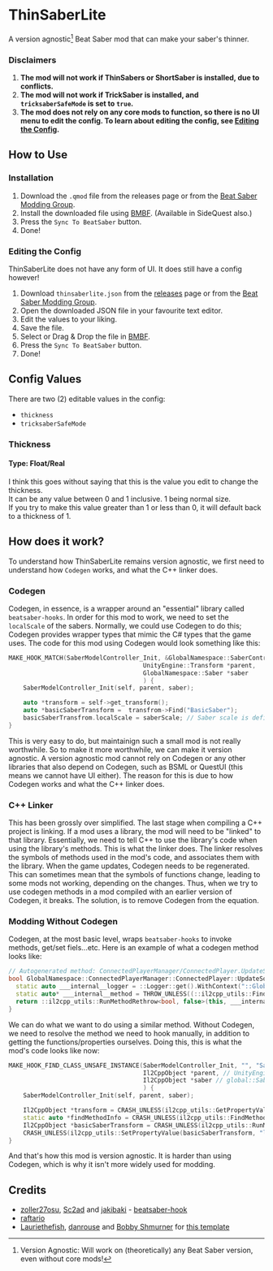 # ThinSaberLite

A version agnostic[^1] Beat Saber mod that can make your saber's thinner.

[^1]: Version Agnostic: Will work on (theoretically) any Beat Saber version, even without core mods!

### Disclaimers
1. **The mod will not work if ThinSabers or ShortSaber is installed, due to conflicts.**
2. **The mod will not work if TrickSaber is installed, and `tricksaberSafeMode` is set to `true`.**
3. **The mod does not rely on any core mods to function, so there is no UI menu to edit the config. To learn about editing the config, see [Editing the Config](#editing-the-config).**

## How to Use
### Installation
1. Download the `.qmod` file from the releases page or from the [Beat Saber Modding Group](https://discord.gg/beatsabermods).
2. Install the downloaded file using [BMBF](https://bmbf.dev/). (Available in SideQuest also.)
3. Press the `Sync To BeatSaber` button.
4. Done!

### Editing the Config
ThinSaberLite does not have any form of UI. It does still have a config however!
1. Download `thinsaberlite.json` from the [releases]() page or from the [Beat Saber Modding Group](https://discord.gg/beatsabermods).
2. Open the downloaded JSON file in your favourite text editor.
3. Edit the values to your liking.
4. Save the file.
5. Select or Drag & Drop the file in [BMBF](https://bmbf.dev/).
6. Press the `Sync To BeatSaber` button.
7. Done!

## Config Values
There are two (2) editable values in the config:
- `thickness`
- `tricksaberSafeMode`

### Thickness
#### Type: Float/Real
I think this goes without saying that this is the value you edit to change the thickness. <br>
It can be any value between 0 and 1 inclusive. 1 being normal size. <br>
If you try to make this value greater than 1 or less than 0, it will default back to a thickness of 1.

## How does it work?
To understand how ThinSaberLite remains version agnostic, we first need to understand how `Codegen` works, and what the C++ linker does.
### Codegen
Codegen, in essence, is a wrapper around an "essential" library called `beatsaber-hooks`. In order for this mod to work, we need to set the `localScale` of the sabers. Normally, we could use Codegen to do this; Codegen provides wrapper types that mimic the C# types that the game uses. The code for this mod using Codegen would look something like this:
```cpp
MAKE_HOOK_MATCH(SaberModelController_Init, &GlobalNamespace::SaberController::Init, void, GlobalNamespace::SaberController *self,
                                     UnityEngine::Transform *parent,
                                     GlobalNamespace::Saber *saber
                                     ) {
    SaberModelController_Init(self, parent, saber);

    auto *transform = self->get_transform();
    auto *basicSaberTransform =  transfrom->Find("BasicSaber");
    basicSaberTransfrom.localScale = saberScale; // Saber scale is defined and set outside the hook
}
```
This is very easy to do, but maintainign such a small mod is not really worthwhile. So to make it more worthwhile, we can make it version agnostic. A version agnostic mod cannot rely on Codegen or any other libraries that also depend on Codegen, such as BSML or QuestUI (this means we cannot have UI either). The reason for this is due to how Codegen works and what the C++ linker does.

### C++ Linker
This has been grossly over simplified. The last stage when compiling a C++ project is linking. If a mod uses a library, the mod will need to be "linked" to that library. Essentially, we need to tell C++ to use the library's code when using the library's methods. This is what the linker does. The linker resolves the symbols of methods used in the mod's code, and associates them with the library. When the game updates, Codegen needs to be regenerated. This can sometimes mean that the symbols of functions change, leading to some mods not working, depending on the changes. Thus, when we try to use codegen methods in a mod compiled with an earlier version of Codegen, it breaks. The solution, is to remove Codegen from the equation.

### Modding Without Codegen
Codegen, at the most basic level, wraps `beatsaber-hooks` to invoke methods, get/set fiels...etc. Here is an example of what a codegen method looks like:
```cpp
// Autogenerated method: ConnectedPlayerManager/ConnectedPlayer.UpdateSortIndex
bool GlobalNamespace::ConnectedPlayerManager::ConnectedPlayer::UpdateSortIndex(int index) {
  static auto ___internal__logger = ::Logger::get().WithContext("::GlobalNamespace::ConnectedPlayerManager::ConnectedPlayer::UpdateSortIndex");
  static auto* ___internal__method = THROW_UNLESS((::il2cpp_utils::FindMethod(this, "UpdateSortIndex", std::vector<Il2CppClass*>{}, ::std::vector<const Il2CppType*>{::il2cpp_utils::ExtractType(index)})));
  return ::il2cpp_utils::RunMethodRethrow<bool, false>(this, ___internal__method, index);
}
``` 
We can do what we want to do using a similar method. Without Codegen, we need to resolve the method we need to hook manually, in addition to getting the functions/properties ourselves. Doing this, this is what the mod's code looks like now:
```cpp
MAKE_HOOK_FIND_CLASS_UNSAFE_INSTANCE(SaberModelController_Init, "", "SaberModelController", "Init", void, Il2CppObject *self,
                                     Il2CppObject *parent, // UnityEngine.Transform
                                     Il2CppObject *saber // global::Saber
                                     ) {
    SaberModelController_Init(self, parent, saber);

    Il2CppObject *transform = CRASH_UNLESS(il2cpp_utils::GetPropertyValue(self, "transform")); // get the UnityEngine.Transform of host GameObject
    static auto *findMethodInfo = CRASH_UNLESS(il2cpp_utils::FindMethodUnsafe(transform, "Find", 1)); // get method info for Transform.Find(String) - returns UnityEngine.Transform
    Il2CppObject *basicSaberTransform = CRASH_UNLESS(il2cpp_utils::RunMethodUnsafe(transform, findMethodInfo, il2cpp_utils::newcsstr("BasicSaber"))); // Invoke Transform.Find for "BasicSaber"
    CRASH_UNLESS(il2cpp_utils::SetPropertyValue(basicSaberTransform, "localScale", saberScale)); // Set the localScale of BasicSaber's Transform
}
```
And that's how this mod is version agnostic. It is harder than using Codegen, which is why it isn't more widely used for modding.

## Credits

* [zoller27osu](https://github.com/zoller27osu), [Sc2ad](https://github.com/Sc2ad) and [jakibaki](https://github.com/jakibaki) - [beatsaber-hook](https://github.com/sc2ad/beatsaber-hook)
* [raftario](https://github.com/raftario)
* [Lauriethefish](https://github.com/Lauriethefish), [danrouse](https://github.com/danrouse) and [Bobby Shmurner](https://github.com/BobbyShmurner) for [this template](https://github.com/Lauriethefish/quest-mod-template)
